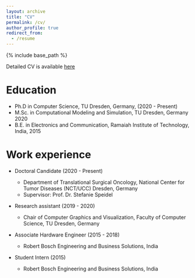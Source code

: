 ```yaml
---
layout: archive
title: "CV"
permalink: /cv/
author_profile: true
redirect_from:
  - /resume
---
```


{% include base_path %}

Detailed CV is available [here](../files/CV.pdf)

Education
======
* Ph.D in Computer Science, TU Dresden, Germany, (2020 - Present)
* M.Sc. in Computational Modeling and Simulation, TU Dresden, Germany 2020
* B.E. in Electronics and Communication, Ramaiah Institute of Technology, India, 2015

Work experience
======
* Doctoral Candidate (2020 - Present)
  * Department of Translational Surgical Oncology, National Center for Tumor Diseases (NCT/UCC) Dresden, Germany
  * Supervisor: Prof. Dr. Stefanie Speidel

* Research assistant (2019 - 2020)
  * Chair of Computer Graphics and Visualization, Faculty of Computer Science, TU Dresden, Germany

* Associate Hardware Engineer (2015 - 2018)
  * Robert Bosch Engineering and Business Solutions, India
  
* Student Intern (2015)
  * Robert Bosch Engineering and Business Solutions, India
